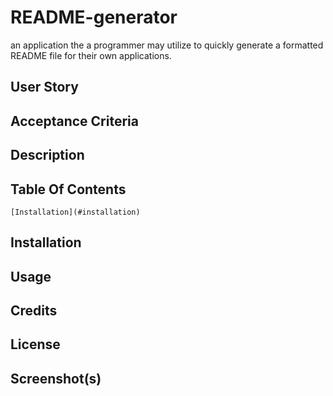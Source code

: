 # README-generator
an application the a programmer may utilize to quickly generate a formatted README file for their own applications.

## User Story

## Acceptance Criteria

## Description

## Table Of Contents
    [Installation](#installation)
## Installation

## Usage

## Credits

## License

## Screenshot(s)
